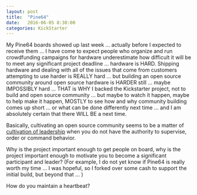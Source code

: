 ```yaml
---
layout: post
title:  "Pine64"
date:   2016-06-05 8:30:00
categories: KickStarter
---
```

My Pine64 boards showed up last week ... actually before I expected to receive them ... I have come to expect people who organize and run crowdfunding campaigns for hardware underestimate how difficult it will be to meet any significant project deadline ... hardware is HARD.  Shipping hardware and dealing with all of the issues that come from customers attempting to use harder is REALLY hard ... but building an open source community around open source hardware is HARDER still ... maybe IMPOSSIBLY hard ... THAT is WHY I backed the Kickstarter project, not to build and open source community ... but maybe to watch it happen, maybe to help make it happen, MOSTLY to see how and why community building comes up short ... or what can be done differently next time ... and I am absolutely certain that there WILL BE a next time.

Basically, cultivating an open source community seems to be a matter of [cultivation of leadership](https://www.safaribooksonline.com/library/view/cultivate-conference-2016/9781491959701/) when you do not have the authority to supervise, order or command behavior.

Why is the project important enough to get people on board, why is the project important enough to motivate you to become a significant participant and leader?  (For example, I do not yet know if Pine64 is really worth my time ... I was hopeful, so I forked over some cash to support the initial build, but beyond that ... )

How do you maintain a heartbeat?
